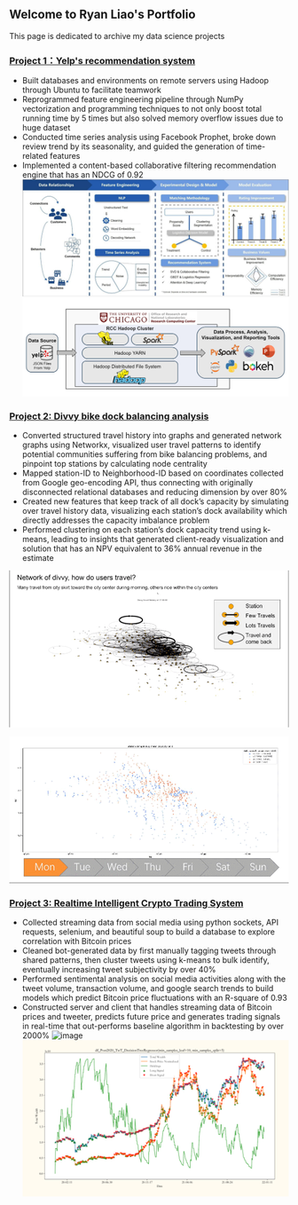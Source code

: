 ## Welcome to Ryan Liao's Portfolio
This page is dedicated to archive my data science projects 

### [Project 1：Yelp's recommendation system](https://github.com/Ryan47Liao/Yelp-Recommendation-System)
- Built databases and environments on remote servers using Hadoop through Ubuntu to facilitate teamwork
- Reprogrammed feature engineering pipeline through NumPy vectorization and programming techniques to
not only boost total running time by 5 times but also solved memory overflow issues due to huge dataset
- Conducted time series analysis using Facebook Prophet, broke down review trend by its seasonality, and
guided the generation of time-related features
- Implemented a content-based collaborative filtering recommendation engine that has an NDCG of 0.92
![Yelp workflow](https://github.com/Ryan47Liao/Demo/blob/main/Yelp.png)
![Database](https://github.com/Ryan47Liao/Demo/blob/main/RCC.png)

### [Project 2: Divvy bike dock balancing analysis](https://github.com/Ryan47Liao/Divvy-Bike-Dock-Balancing-Analysis)
- Converted structured travel history into graphs and generated network graphs using Networkx, visualized user
travel patterns to identify potential communities suffering from bike balancing problems, and pinpoint top
stations by calculating node centrality
- Mapped station-ID to Neighborhood-ID based on coordinates collected from Google geo-encoding API, thus
connecting with originally disconnected relational databases and reducing dimension by over 80%
- Created new features that keep track of all dock’s capacity by simulating over travel history data, visualizing
each station’s dock availability which directly addresses the capacity imbalance problem
- Performed clustering on each station’s dock capacity trend using k-means, leading to insights that generated
client-ready visualization and solution that has an NPV equivalent to 36% annual revenue in the estimate

![Graph](https://github.com/Ryan47Liao/Demo/blob/main/GRAPH.gif)

![Capacity change over time](https://github.com/Ryan47Liao/Demo/blob/main/CAP.gif)


### [Project 3: Realtime Intelligent Crypto Trading System](https://github.com/Ryan47Liao/Realtime_intelligent_trading_system)
- Collected streaming data from social media using python sockets, API requests, selenium, and beautiful soup
to build a database to explore correlation with Bitcoin prices
- Cleaned bot-generated data by first manually tagging tweets through shared patterns, then cluster tweets using
k-means to bulk identify, eventually increasing tweet subjectivity by over 40%
- Performed sentimental analysis on social media activities along with the tweet volume, transaction volume,
and google search trends to build models which predict Bitcoin price fluctuations with an R-square of 0.93
- Constructed server and client that handles streaming data of Bitcoin prices and tweeter, predicts future price
and generates trading signals in real-time that out-performs baseline algorithm in backtesting by over 2000%
![image](https://user-images.githubusercontent.com/62736640/160002223-74db0d21-b0a9-46ee-8ead-fd975c1da1f0.png)
![backtesting](https://github.com/Ryan47Liao/Demo/blob/main/Backtesting.png)
